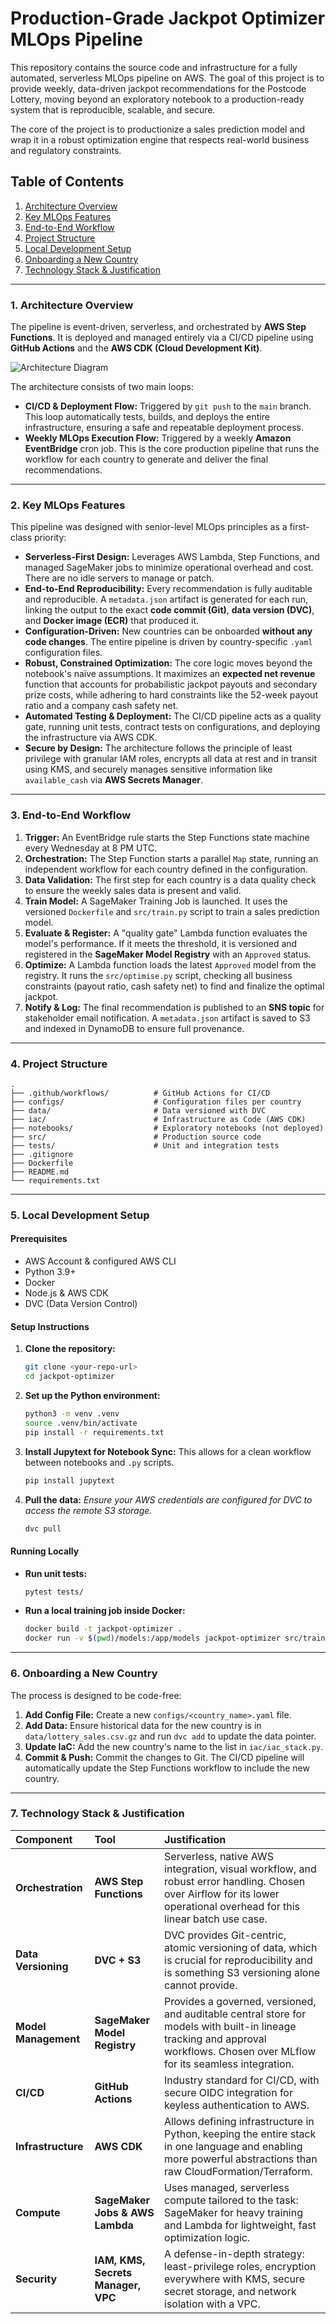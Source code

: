 

# Production-Grade Jackpot Optimizer MLOps Pipeline

This repository contains the source code and infrastructure for a fully automated, serverless MLOps pipeline on AWS. The goal of this project is to provide weekly, data-driven jackpot recommendations for the Postcode Lottery, moving beyond an exploratory notebook to a production-ready system that is reproducible, scalable, and secure.

The core of the project is to productionize a sales prediction model and wrap it in a robust optimization engine that respects real-world business and regulatory constraints.

## Table of Contents

1.  [Architecture Overview](#1-architecture-overview)
2.  [Key MLOps Features](#2-key-mlops-features)
3.  [End-to-End Workflow](#3-end-to-end-workflow)
4.  [Project Structure](#4-project-structure)
5.  [Local Development Setup](#5-local-development-setup)
6.  [Onboarding a New Country](#6-onboarding-a-new-country)
7.  [Technology Stack & Justification](#7-technology-stack--justification)

---

### **1. Architecture Overview**

The pipeline is event-driven, serverless, and orchestrated by **AWS Step Functions**. It is deployed and managed entirely via a CI/CD pipeline using **GitHub Actions** and the **AWS CDK (Cloud Development Kit)**.

![Architecture Diagram](https-your-diagram-image-url.png) <!-- It's highly recommended to create and link to an architecture diagram -->

The architecture consists of two main loops:
*   **CI/CD & Deployment Flow:** Triggered by `git push` to the `main` branch. This loop automatically tests, builds, and deploys the entire infrastructure, ensuring a safe and repeatable deployment process.
*   **Weekly MLOps Execution Flow:** Triggered by a weekly **Amazon EventBridge** cron job. This is the core production pipeline that runs the workflow for each country to generate and deliver the final recommendations.

---

### **2. Key MLOps Features**

This pipeline was designed with senior-level MLOps principles as a first-class priority:

*   **Serverless-First Design:** Leverages AWS Lambda, Step Functions, and managed SageMaker jobs to minimize operational overhead and cost. There are no idle servers to manage or patch.
*   **End-to-End Reproducibility:** Every recommendation is fully auditable and reproducible. A `metadata.json` artifact is generated for each run, linking the output to the exact **code commit (Git)**, **data version (DVC)**, and **Docker image (ECR)** that produced it.
*   **Configuration-Driven:** New countries can be onboarded **without any code changes**. The entire pipeline is driven by country-specific `.yaml` configuration files.
*   **Robust, Constrained Optimization:** The core logic moves beyond the notebook's naïve assumptions. It maximizes an **expected net revenue** function that accounts for probabilistic jackpot payouts and secondary prize costs, while adhering to hard constraints like the 52-week payout ratio and a company cash safety net.
*   **Automated Testing & Deployment:** The CI/CD pipeline acts as a quality gate, running unit tests, contract tests on configurations, and deploying the infrastructure via AWS CDK.
*   **Secure by Design:** The architecture follows the principle of least privilege with granular IAM roles, encrypts all data at rest and in transit using KMS, and securely manages sensitive information like `available_cash` via **AWS Secrets Manager**.

---

### **3. End-to-End Workflow**

1.  **Trigger:** An EventBridge rule starts the Step Functions state machine every Wednesday at 8 PM UTC.
2.  **Orchestration:** The Step Function starts a parallel `Map` state, running an independent workflow for each country defined in the configuration.
3.  **Data Validation:** The first step for each country is a data quality check to ensure the weekly sales data is present and valid.
4.  **Train Model:** A SageMaker Training Job is launched. It uses the versioned `Dockerfile` and `src/train.py` script to train a sales prediction model.
5.  **Evaluate & Register:** A "quality gate" Lambda function evaluates the model's performance. If it meets the threshold, it is versioned and registered in the **SageMaker Model Registry** with an `Approved` status.
6.  **Optimize:** A Lambda function loads the latest `Approved` model from the registry. It runs the `src/optimise.py` script, checking all business constraints (payout ratio, cash safety net) to find and finalize the optimal jackpot.
7.  **Notify & Log:** The final recommendation is published to an **SNS topic** for stakeholder email notification. A `metadata.json` artifact is saved to S3 and indexed in DynamoDB to ensure full provenance.

---

### **4. Project Structure**

```
.
├── .github/workflows/          # GitHub Actions for CI/CD
├── configs/                    # Configuration files per country
├── data/                       # Data versioned with DVC
├── iac/                        # Infrastructure as Code (AWS CDK)
├── notebooks/                  # Exploratory notebooks (not deployed)
├── src/                        # Production source code
├── tests/                      # Unit and integration tests
├── .gitignore
├── Dockerfile
├── README.md
└── requirements.txt
```

---

### **5. Local Development Setup**

#### **Prerequisites**
- AWS Account & configured AWS CLI
- Python 3.9+
- Docker
- Node.js & AWS CDK
- DVC (Data Version Control)

#### **Setup Instructions**
1.  **Clone the repository:**
    ```bash
    git clone <your-repo-url>
    cd jackpot-optimizer
    ```
2.  **Set up the Python environment:**
    ```bash
    python3 -m venv .venv
    source .venv/bin/activate
    pip install -r requirements.txt
    ```
3.  **Install Jupytext for Notebook Sync:**
    This allows for a clean workflow between notebooks and `.py` scripts.
    ```bash
    pip install jupytext
    ```
4.  **Pull the data:**
    *Ensure your AWS credentials are configured for DVC to access the remote S3 storage.*
    ```bash
    dvc pull
    ```

#### **Running Locally**
- **Run unit tests:**
  ```bash
  pytest tests/
  ```
- **Run a local training job inside Docker:**
  ```bash
  docker build -t jackpot-optimizer .
  docker run -v $(pwd)/models:/app/models jackpot-optimizer src/train.py --config configs/england.yaml
  ```

---

### **6. Onboarding a New Country**

The process is designed to be code-free:
1.  **Add Config File:** Create a new `configs/<country_name>.yaml` file.
2.  **Add Data:** Ensure historical data for the new country is in `data/lottery_sales.csv.gz` and run `dvc add` to update the data pointer.
3.  **Update IaC:** Add the new country's name to the list in `iac/iac_stack.py`.
4.  **Commit & Push:** Commit the changes to Git. The CI/CD pipeline will automatically update the Step Functions workflow to include the new country.

---

### **7. Technology Stack & Justification**

| Component | Tool | Justification |
| :--- | :--- | :--- |
| **Orchestration** | **AWS Step Functions** | Serverless, native AWS integration, visual workflow, and robust error handling. Chosen over Airflow for its lower operational overhead for this linear batch use case. |
| **Data Versioning** | **DVC + S3** | DVC provides Git-centric, atomic versioning of data, which is crucial for reproducibility and is something S3 versioning alone cannot provide. |
| **Model Management** | **SageMaker Model Registry** | Provides a governed, versioned, and auditable central store for models with built-in lineage tracking and approval workflows. Chosen over MLflow for its seamless integration. |
| **CI/CD** | **GitHub Actions** | Industry standard for CI/CD, with secure OIDC integration for keyless authentication to AWS. |
| **Infrastructure** | **AWS CDK** | Allows defining infrastructure in Python, keeping the entire stack in one language and enabling more powerful abstractions than raw CloudFormation/Terraform. |
| **Compute** | **SageMaker Jobs & AWS Lambda** | Uses managed, serverless compute tailored to the task: SageMaker for heavy training and Lambda for lightweight, fast optimization logic. |
| **Security** | **IAM, KMS, Secrets Manager, VPC** | A defense-in-depth strategy: least-privilege roles, encryption everywhere with KMS, secure secret storage, and network isolation with a VPC. |
